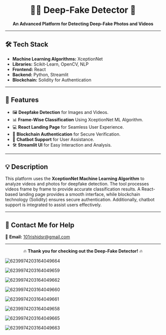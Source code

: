 <div align="center">

# 🕵️‍♂️ **Deep-Fake Detector** 🎥

**An Advanced Platform for Detecting Deep-Fake Photos and Videos**

</div>

---

## 🛠️ **Tech Stack**

- **Machine Learning Algorithms:** XceptionNet  
- **Libraries:** Scikit-Learn, OpenCV, NLP  
- **Frontend:** React  
- **Backend:** Python, Streamlit  
- **Blockchain:** Solidity for Authentication  

---

## 🚀 **Features**

- 🖼️ **Deepfake Detection** for Images and Videos.  
- 📊 **Frame-Wise Classification** Using XceptionNet ML Algorithm.  
- 💻 **React Landing Page** for Seamless User Experience.  
- 🔗 **Blockchain Authentication** for Secure Verification.  
- 💬 **Chatbot Support** for User Assistance.  
- 🛠️ **Streamlit UI** for Easy Interaction and Analysis.  

---

## 💡 **Description**

This platform uses the **XceptionNet Machine Learning Algorithm** to analyze videos and photos for deepfake detection. The tool processes videos frame by frame to provide accurate classification results. A React-based landing page provides a smooth interface, while blockchain technology (Solidity) ensures secure authentication. Additionally, chatbot support is integrated to assist users effectively.

---

## 💬 **Contact Me for Help**

📧 **Email:** [101rishidsr@gmail.com](mailto:101rishidsr@gmail.com)

---

<div align="center">

🔥 **Thank you for checking out the Deep-Fake Detector!** 🔥

</div>





![6239974203164049664](https://github.com/user-attachments/assets/fb172cca-f410-424b-9275-ad52a5a16154)

![6239974203164049659](https://github.com/user-attachments/assets/578f1916-cf85-4ffc-8572-168cc617422a)

![6239974203164049662](https://github.com/user-attachments/assets/9fa9f315-bd87-437e-9541-d16d6ed3bc33)

![6239974203164049660](https://github.com/user-attachments/assets/fc013d98-ad65-439a-a91f-eb7c5a4bc3a8)

![6239974203164049661](https://github.com/user-attachments/assets/150f68d1-08a5-473f-9863-9b52d1132945)

![6239974203164049658](https://github.com/user-attachments/assets/7143e742-e64c-429c-b762-aa18197b505f)

![6239974203164049665](https://github.com/user-attachments/assets/3aafad4c-b6ce-4a53-9815-1b9643533e9c)

![6239974203164049663](https://github.com/user-attachments/assets/b7471aac-c4b5-4c37-b147-a0c495cc3147)









